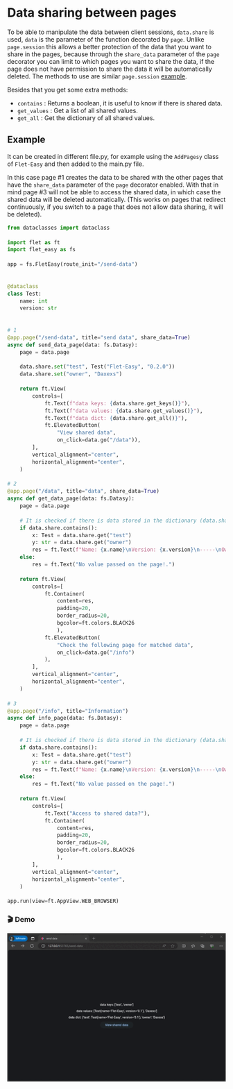 # Data sharing between pages

To be able to manipulate the data between client sessions, `data.share` is used, `data` is the parameter of the function decorated by `page`. Unlike `page.session` this allows a better protection of the data that you want to share in the pages, because through the `share_data` parameter of the `page` decorator you can limit to which pages you want to share the data, if the page does not have permission to share the data it will be automatically deleted. The methods to use are similar `page.session` [example](https://flet.dev/docs/guides/python/session-storage).

Besides that you get some extra methods:

* `contains` : Returns a boolean, it is useful to know if there is shared data.
* `get_values` : Get a list of all shared values.
* `get_all` : Get the dictionary of all shared values.

## **Example**

It can be created in different file.py, for example using the `AddPagesy` class of `Flet-Easy` and then added to the main.py file.

In this case page #1 creates the data to be shared with the other pages that have the `share_data` parameter of the `page` decorator enabled. With that in mind page #3 will not be able to access the shared data, in which case the shared data will be deleted automatically. (This works on pages that redirect continuously, if you switch to a page that does not allow data sharing, it will be deleted).

```python hl_lines="6 16 20-21 37 42-47 67 72-77 93"
from dataclasses import dataclass

import flet as ft
import flet_easy as fs

app = fs.FletEasy(route_init="/send-data")


@dataclass
class Test:
    name: int
    version: str


# 1
@app.page("/send-data", title="send data", share_data=True)
async def send_data_page(data: fs.Datasy):
    page = data.page

    data.share.set("test", Test("Flet-Easy", "0.2.0"))
    data.share.set("owner", "Daxexs")

    return ft.View(
        controls=[
            ft.Text(f"data keys: {data.share.get_keys()}"),
            ft.Text(f"data values: {data.share.get_values()}"),
            ft.Text(f"data dict: {data.share.get_all()}"),
            ft.ElevatedButton(
                "View shared data",
                on_click=data.go("/data")),
        ],
        vertical_alignment="center",
        horizontal_alignment="center",
    )

# 2
@app.page("/data", title="data", share_data=True)
async def get_data_page(data: fs.Datasy):
    page = data.page

    # It is checked if there is data stored in the dictionary (data.share.set).
    if data.share.contains():
        x: Test = data.share.get("test")
        y: str = data.share.get("owner")
        res = ft.Text(f"Name: {x.name}\nVersion: {x.version}\n-----\nOwner: {y}")
    else:
        res = ft.Text("No value passed on the page!.")

    return ft.View(
        controls=[
            ft.Container(
                content=res,
                padding=20,
                border_radius=20,
                bgcolor=ft.colors.BLACK26
                ),
            ft.ElevatedButton(
                "Check the following page for matched data",
                on_click=data.go("/info")
            ),
        ],
        vertical_alignment="center",
        horizontal_alignment="center",
    )

# 3
@app.page("/info", title="Information")
async def info_page(data: fs.Datasy):
    page = data.page

    # It is checked if there is data stored in the dictionary (data.share.set).
    if data.share.contains():
        x: Test = data.share.get("test")
        y: str = data.share.get("owner")
        res = ft.Text(f"Name: {x.name}\nVersion: {x.version}\n-----\nOwner: {y}")
    else:
        res = ft.Text("No value passed on the page!.")

    return ft.View(
        controls=[
            ft.Text("Access to shared data?"),
            ft.Container(
                content=res,
                padding=20,
                border_radius=20,
                bgcolor=ft.colors.BLACK26
                ),
        ],
        vertical_alignment="center",
        horizontal_alignment="center",
    )

app.run(view=ft.AppView.WEB_BROWSER)
```

### 🎬 **Demo**

![alt video](assets/gifs/share-data.gif "share data")
